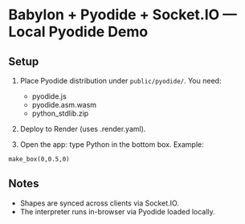 # Babylon + Pyodide + Socket.IO — Local Pyodide Demo

## Setup
1. Place Pyodide distribution under `public/pyodide/`. You need:
   - pyodide.js
   - pyodide.asm.wasm
   - python_stdlib.zip

2. Deploy to Render (uses .render.yaml).

3. Open the app: type Python in the bottom box. Example:
```
make_box(0,0.5,0)
```

## Notes
- Shapes are synced across clients via Socket.IO.
- The interpreter runs in-browser via Pyodide loaded locally.